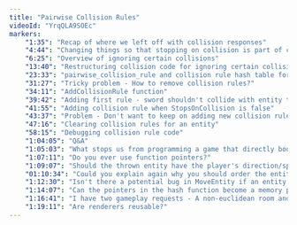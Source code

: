 ```yaml
---
title: "Pairwise Collision Rules"
videoId: "YrqQLA9SOEc"
markers:
    "1:35": "Recap of where we left off with collision responses"
    "4:44": "Changing things so that stopping on collision is part of collision handling"
    "6:25": "Overview of ignoring certain collisions"
    "13:40": "Restructuring collision code for ignoring certain collisions with rules"
    "23:33": "pairwise_collision_rule and collision rule hash table for ShouldCollide"
    "31:27": "Tricky problem - How to remove collision rules?"
    "34:11": "AddCollisionRule function"
    "39:42": "Adding first rule - sword shouldn't collide with entity that throws us"
    "41:55": "Adding collision rule when StopsOnCollision is false"
    "43:37": "Problem - Don't want to keep on adding new collision rules"
    "47:16": "Clearing collision rules for an entity"
    "58:15": "Debugging collision rule code"
    "1:04:05": "Q&A"
    "1:05:03": "What stops us from programming a game that directly boots into BIOS (hooks up to hardware as low as possible basically)?"
    "1:07:11": "Do you ever use function pointers?"
    "1:09:07": "Should the thrown entity have the player's direction/speed added to its thrown speed/direction so you cannot catch your own throws?"
    "01:10:34": "Could you explain again why you should order the entities before processing the properties?"
    "1:12:30": "Isn't there a potential bug in MoveEntity if an entity happens to spend the whole distance limit, which gets set to (0,0), and then gets considered unlimited in the next frame?"
    "1:14:07": "Can the pointers in the hash function become a memory problem?"
    "1:16:41": "I have two gameplay requests - A non-euclidean room and a monster that spans multiple rooms vertically.  Are those things possible?"
    "1:19:11": "Are renderers reusable?"
---
```

